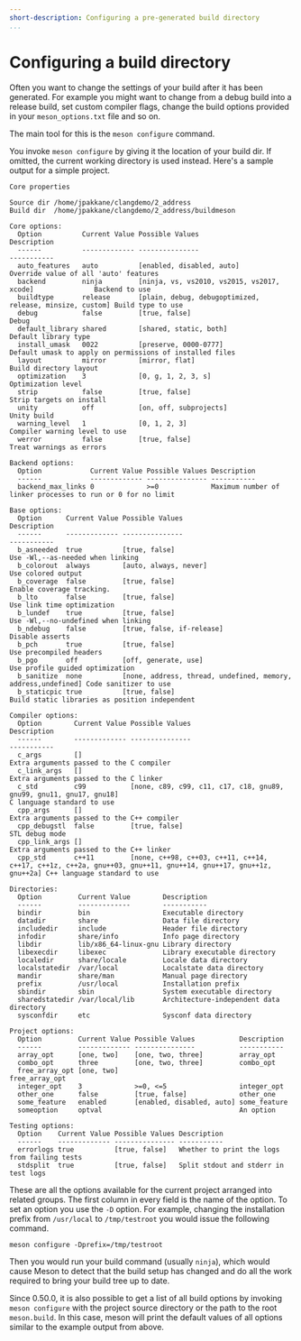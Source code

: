 ```yaml
---
short-description: Configuring a pre-generated build directory
...
```


# Configuring a build directory

Often you want to change the settings of your build after it has been
generated. For example you might want to change from a debug build
into a release build, set custom compiler flags, change the build
options provided in your `meson_options.txt` file and so on.

The main tool for this is the `meson configure` command.

You invoke `meson configure` by giving it the location of your build dir. If
omitted, the current working directory is used instead. Here's a
sample output for a simple project.

    Core properties

    Source dir /home/jpakkane/clangdemo/2_address
    Build dir  /home/jpakkane/clangdemo/2_address/buildmeson

    Core options:
      Option          Current Value Possible Values                                          Description
      ------          ------------- ---------------                                          -----------
      auto_features   auto          [enabled, disabled, auto]                                Override value of all 'auto' features
      backend         ninja         [ninja, vs, vs2010, vs2015, vs2017, xcode]               Backend to use
      buildtype       release       [plain, debug, debugoptimized, release, minsize, custom] Build type to use
      debug           false         [true, false]                                            Debug
      default_library shared        [shared, static, both]                                   Default library type
      install_umask   0022          [preserve, 0000-0777]                                    Default umask to apply on permissions of installed files
      layout          mirror        [mirror, flat]                                           Build directory layout
      optimization    3             [0, g, 1, 2, 3, s]                                       Optimization level
      strip           false         [true, false]                                            Strip targets on install
      unity           off           [on, off, subprojects]                                   Unity build
      warning_level   1             [0, 1, 2, 3]                                             Compiler warning level to use
      werror          false         [true, false]                                            Treat warnings as errors

    Backend options:
      Option            Current Value Possible Values Description
      ------            ------------- --------------- -----------
      backend_max_links 0             >=0             Maximum number of linker processes to run or 0 for no limit

    Base options:
      Option      Current Value Possible Values                                               Description
      ------      ------------- ---------------                                               -----------
      b_asneeded  true          [true, false]                                                 Use -Wl,--as-needed when linking
      b_colorout  always        [auto, always, never]                                         Use colored output
      b_coverage  false         [true, false]                                                 Enable coverage tracking.
      b_lto       false         [true, false]                                                 Use link time optimization
      b_lundef    true          [true, false]                                                 Use -Wl,--no-undefined when linking
      b_ndebug    false         [true, false, if-release]                                     Disable asserts
      b_pch       true          [true, false]                                                 Use precompiled headers
      b_pgo       off           [off, generate, use]                                          Use profile guided optimization
      b_sanitize  none          [none, address, thread, undefined, memory, address,undefined] Code sanitizer to use
      b_staticpic true          [true, false]                                                 Build static libraries as position independent

    Compiler options:
      Option        Current Value Possible Values                                                                                               Description
      ------        ------------- ---------------                                                                                               -----------
      c_args        []                                                                                                                          Extra arguments passed to the C compiler
      c_link_args   []                                                                                                                          Extra arguments passed to the C linker
      c_std         c99           [none, c89, c99, c11, c17, c18, gnu89, gnu99, gnu11, gnu17, gnu18]                                                                    C language standard to use
      cpp_args      []                                                                                                                          Extra arguments passed to the C++ compiler
      cpp_debugstl  false         [true, false]                                                                                                 STL debug mode
      cpp_link_args []                                                                                                                          Extra arguments passed to the C++ linker
      cpp_std       c++11         [none, c++98, c++03, c++11, c++14, c++17, c++1z, c++2a, gnu++03, gnu++11, gnu++14, gnu++17, gnu++1z, gnu++2a] C++ language standard to use

    Directories:
      Option         Current Value        Description
      ------         -------------        -----------
      bindir         bin                  Executable directory
      datadir        share                Data file directory
      includedir     include              Header file directory
      infodir        share/info           Info page directory
      libdir         lib/x86_64-linux-gnu Library directory
      libexecdir     libexec              Library executable directory
      localedir      share/locale         Locale data directory
      localstatedir  /var/local           Localstate data directory
      mandir         share/man            Manual page directory
      prefix         /usr/local           Installation prefix
      sbindir        sbin                 System executable directory
      sharedstatedir /var/local/lib       Architecture-independent data directory
      sysconfdir     etc                  Sysconf data directory

    Project options:
      Option         Current Value Possible Values           Description
      ------         ------------- ---------------           -----------
      array_opt      [one, two]    [one, two, three]         array_opt
      combo_opt      three         [one, two, three]         combo_opt
      free_array_opt [one, two]                              free_array_opt
      integer_opt    3             >=0, <=5                  integer_opt
      other_one      false         [true, false]             other_one
      some_feature   enabled       [enabled, disabled, auto] some_feature
      someoption     optval                                  An option

    Testing options:
      Option    Current Value Possible Values Description
      ------    ------------- --------------- -----------
      errorlogs true          [true, false]   Whether to print the logs from failing tests
      stdsplit  true          [true, false]   Split stdout and stderr in test logs

These are all the options available for the current project arranged
into related groups. The first column in every field is the name of
the option. To set an option you use the `-D` option. For example,
changing the installation prefix from `/usr/local` to `/tmp/testroot`
you would issue the following command.

    meson configure -Dprefix=/tmp/testroot

Then you would run your build command (usually `ninja`), which would
cause Meson to detect that the build setup has changed and do all the
work required to bring your build tree up to date.

Since 0.50.0, it is also possible to get a list of all build options
by invoking `meson configure` with the project source directory or
the path to the root `meson.build`. In this case, meson will print the
default values of all options similar to the example output from above.
